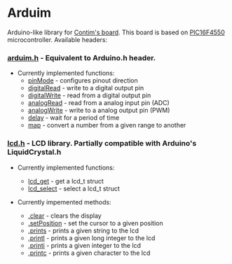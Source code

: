# Arduim
Arduino-like library for [Contim's board](https://sites.google.com/a/contim.eng.br/sccs2012/material-pic/Manual%20KIT%20PIC18F4550.pdf?attredirects=0 "Manual.pdf"). This board is based on [PIC16F4550](https://ww1.microchip.com/downloads/en/devicedoc/39632e.pdf "Datasheet") microcontroller. Available headers:
### [arduim.h](include/arduim.h#L1 "header file") - Equivalent to Arduino.h header.
- Currently implemented functions:
  - [pinMode](https://github.com/rafaeltmbr/Arduim/blob/442623a7e0893f3a1807250b0f704c4fda4b9c6c/src/arduim.c#L35 "source file") - configures pinout direction
  - [digitalRead](https://github.com/rafaeltmbr/Arduim/blob/442623a7e0893f3a1807250b0f704c4fda4b9c6c/src/arduim.c#L87 "source file") - write to a digital output pin
  - [digitalWrite](https://github.com/rafaeltmbr/Arduim/blob/442623a7e0893f3a1807250b0f704c4fda4b9c6c/src/arduim.c#L135 "source file") - read from a digital output pin
  - [analogRead](https://github.com/rafaeltmbr/Arduim/blob/442623a7e0893f3a1807250b0f704c4fda4b9c6c/src/arduim.c#L189 "source file") - read from a analog input pin (ADC)
  - [analogWrite](https://github.com/rafaeltmbr/Arduim/blob/442623a7e0893f3a1807250b0f704c4fda4b9c6c/src/arduim.c#L228 "source file") - write to a analog output pin (PWM)
  - [delay](https://github.com/rafaeltmbr/Arduim/blob/442623a7e0893f3a1807250b0f704c4fda4b9c6c/src/arduim.c#L260 "source file") - wait for a period of time
  - [map](https://github.com/rafaeltmbr/Arduim/blob/442623a7e0893f3a1807250b0f704c4fda4b9c6c/src/arduim.c#L254 "source file") - convert a number from a given range to another
  
### [lcd.h](include/lcd.h#L1 "header file") - LCD library. Partially compatible with Arduino's LiquidCrystal.h
- Currently implemented functions:
  - [lcd_get](https://github.com/rafaeltmbr/Arduim/blob/20d03c13593db5e68061009a36a3d06ae7a67ca8/src/lcd.c#L10 "source file") - get a lcd_t struct
  - [lcd_select](https://github.com/rafaeltmbr/Arduim/blob/20d03c13593db5e68061009a36a3d06ae7a67ca8/src/lcd.c#L5 "source file") - select a lcd_t struct
  
- Currently impemented methods:
  - [.clear](https://github.com/rafaeltmbr/Arduim/blob/20d03c13593db5e68061009a36a3d06ae7a67ca8/src/lcd.c#L120 "source file") - clears the display
  - [.setPosition](src/lcd.c "source file") - set the cursor to a given position
  - [.prints](https://github.com/rafaeltmbr/Arduim/blob/20d03c13593db5e68061009a36a3d06ae7a67ca8/src/lcd.c#L86 "source file") - prints a given string to the lcd
  - [.printl](https://github.com/rafaeltmbr/Arduim/blob/20d03c13593db5e68061009a36a3d06ae7a67ca8/src/lcd.c#L99 "source file") - prints a given long integer to the lcd
  - [.printi](https://github.com/rafaeltmbr/Arduim/blob/20d03c13593db5e68061009a36a3d06ae7a67ca8/src/lcd.c#L106 "source file") - prints a given integer to the lcd
  - [.printc](https://github.com/rafaeltmbr/Arduim/blob/20d03c13593db5e68061009a36a3d06ae7a67ca8/src/lcd.c#L113 "source file") - prints a given character to the lcd
